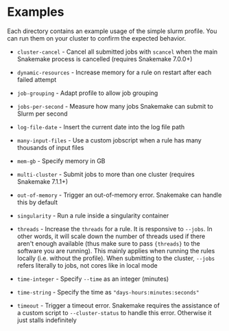 # Examples

Each directory contains an example usage of the simple slurm profile. You can run
them on your cluster to confirm the expected behavior.

* `cluster-cancel` - Cancel all submitted jobs with `scancel` when the main
  Snakemake process is cancelled (requires Snakemake 7.0.0+)

* `dynamic-resources` - Increase memory for a rule on restart after each failed
  attempt

* `job-grouping` - Adapt profile to allow job grouping

* `jobs-per-second` - Measure how many jobs Snakemake can submit to Slurm per
  second

* `log-file-date` - Insert the current date into the log file path

* `many-input-files` - Use a custom jobscript when a rule has many thousands of
  input files

* `mem-gb` - Specify memory in GB

* `multi-cluster` - Submit jobs to more than one cluster (requires Snakemake
  7.1.1+)

* `out-of-memory` - Trigger an out-of-memory error. Snakemake can handle this by
  default

* `singularity` - Run a rule inside a singularity container

* `threads` - Increase the `threads` for a rule. It is responsive to `--jobs`.
  In other words, it will scale down the number of threads used if there aren't
  enough available (thus make sure to pass `{threads}` to the software you are
  running). This mainly applies when running the rules locally (i.e. without the
  profile). When submitting to the cluster, `--jobs` refers literally to jobs,
  not cores like in local mode

* `time-integer` - Specify `--time` as an integer (minutes)

* `time-string` - Specify the time as `"days-hours:minutes:seconds"`

* `timeout` - Trigger a timeout error. Snakemake requires the assistance of a
  custom script to `--cluster-status` to handle this error. Otherwise it just
  stalls indefinitely
